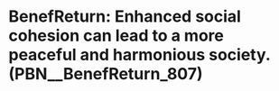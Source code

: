 # BenefReturn: __Enhanced social cohesion can lead to a more peaceful and harmonious society.__ (PBN__BenefReturn_807)

